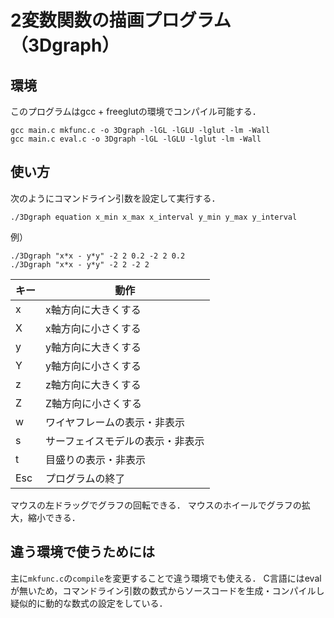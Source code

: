 # 2変数関数の描画プログラム（3Dgraph）

## 環境

このプログラムはgcc + freeglutの環境でコンパイル可能する．
```
gcc main.c mkfunc.c -o 3Dgraph -lGL -lGLU -lglut -lm -Wall
gcc main.c eval.c -o 3Dgraph -lGL -lGLU -lglut -lm -Wall
```

## 使い方

次のようにコマンドライン引数を設定して実行する．
```
./3Dgraph equation x_min x_max x_interval y_min y_max y_interval
```
例）
```
./3Dgraph "x*x - y*y" -2 2 0.2 -2 2 0.2
./3Dgraph "x*x - y*y" -2 2 -2 2
```

|キー|動作                            |
|----|--------------------------------|
|x   |x軸方向に大きくする             |
|X   |x軸方向に小さくする             |
|y   |y軸方向に大きくする             |
|Y   |y軸方向に小さくする             |
|z   |z軸方向に大きくする             |
|Z   |Z軸方向に小さくする             |
|w   |ワイヤフレームの表示・非表示    |
|s   |サーフェイスモデルの表示・非表示|
|t   |目盛りの表示・非表示            |
|Esc |プログラムの終了                |

マウスの左ドラッグでグラフの回転できる．
マウスのホイールでグラフの拡大，縮小できる．

## 違う環境で使うためには

主に`mkfunc.c`の`compile`を変更することで違う環境でも使える．
C言語にはevalが無いため，コマンドライン引数の数式からソースコードを生成・コンパイルし疑似的に動的な数式の設定をしている．
